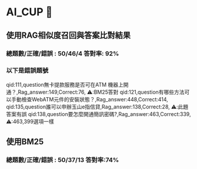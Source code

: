 # AI_CUP :memo:
## 使用RAG相似度召回與答案比對結果  
### 總題數/正確/錯誤 : 50/46/4 答對率: 92%
### 以下是錯誤題號  
qid:111,question無卡提款服務是否可在ATM 機器上開通？,Rag_answer:149,Correct:76,  ⚠️:BM25答對 
qid:121,question有哪些方法可以手動檢查WebATM元件的安裝狀態？,Rag_answer:448,Correct:414,  
qid:135,question誰可以申辦玉山e指信貸,Rag_answer:138,Correct:28,  ⚠️:此題答案有誤
qid:138,question要怎麼開通簡訊密碼?,Rag_answer:463,Correct:339,   ⚠️:463,399選項一樣

## 使用BM25
###  總題數/正確/錯誤 : 50/37/13 答對率:74%
